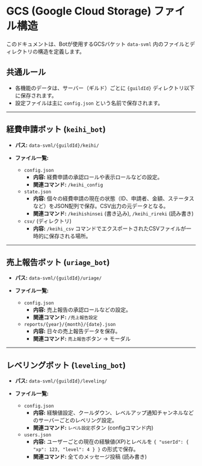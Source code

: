 # GCS (Google Cloud Storage) ファイル構造

このドキュメントは、Botが使用するGCSバケット `data-svml` 内のファイルとディレクトリの構造を定義します。

## 共通ルール
- 各機能のデータは、サーバー（ギルド）ごとに `{guildId}` ディレクトリ以下に保存されます。
- 設定ファイルは主に `config.json` という名前で保存されます。

---

## 経費申請ボット (`keihi_bot`)

-   **パス:** `data-svml/{guildId}/keihi/`

-   **ファイル一覧:**
    -   `config.json`
        -   **内容:** 経費申請の承認ロールや表示ロールなどの設定。
        -   **関連コマンド:** `/keihi_config`
    -   `state.json`
        -   **内容:** 個々の経費申請の現在の状態（ID、申請者、金額、ステータスなど）をJSON配列で保存。CSV出力の元データとなる。
        -   **関連コマンド:** `/keihishinsei` (書き込み), `/keihi_rireki` (読み書き)
    -   `csv/` (ディレクトリ)
        -   **内容:** `/keihi_csv` コマンドでエクスポートされたCSVファイルが一時的に保存される場所。

---

## 売上報告ボット (`uriage_bot`)

-   **パス:** `data-svml/{guildId}/uriage/`

-   **ファイル一覧:**
    -   `config.json`
        -   **内容:** 売上報告の承認ロールなどの設定。
        -   **関連コマンド:** `/売上報告設定`
    -   `reports/{year}/{month}/{date}.json`
        -   **内容:** 日々の売上報告データを保存。
        -   **関連コマンド:** `売上報告`ボタン -> モーダル

---

## レベリングボット (`leveling_bot`)

-   **パス:** `data-svml/{guildId}/leveling/`

-   **ファイル一覧:**
    -   `config.json`
        -   **内容:** 経験値設定、クールダウン、レベルアップ通知チャンネルなどのサーバーごとのレベリング設定。
        -   **関連コマンド:** `レベル設定`ボタン (configコマンド内)
    -   `users.json`
        -   **内容:** ユーザーごとの現在の経験値(XP)とレベルを `{ "userId": { "xp": 123, "level": 4 } }` の形式で保存。
        -   **関連コマンド:** 全てのメッセージ投稿 (読み書き)